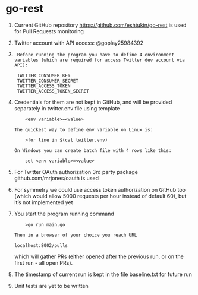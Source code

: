 # go-rest

1.	Current GitHub repository https://github.com/eshtukin/go-rest is used for Pull Requests monitoring

2.	Twitter account with API access: @goplay25984392

3.  	Before running the program you have to define 4 environment variables (which are required for access Twitter dev account via API):

		TWITTER_CONSUMER_KEY
		TWITTER_CONSUMER_SECRET
		TWITTER_ACCESS_TOKEN
		TWITTER_ACCESS_TOKEN_SECRET

4.	Credentials for them are not kept in GitHub, and will be provided separately in twitter.env file using template 

	        <env variable>=<value>
  
    	The quickest way to define env variable on Linux is:
    
        	>for line in $(cat twitter.env)
      
    	On Windows you can create batch file with 4 rows like this:
    
    		set <env variable>=<value>
        
5.	For Twitter OAuth authorization 3rd party package github.com/mrjones/oauth is used

6.	For symmetry we could use access token authorization on GitHub too (which would allow 5000 requests per hour instead of default 60),       but it’s not implemented yet

7.	You start the program running command

        	>go run main.go
        
    	Then in a browser of your choice you reach URL 
	
		localhost:8002/pulls
		
	which will gather PRs (either opened after the previous run, or on the first run - all open PRs).
    
8.	The timestamp of current run is kept in the file baseline.txt for future run

9.	Unit tests are yet to be written

